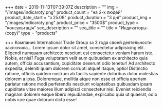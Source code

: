 +++
date = 2019-11-13T07:39:07Z
description = ""
img = "/images/indicaroty.png"
product_count = "на 2-х людей"
product_date_start = "з 25.08"
product_duration = "3 дні"
product_img = "/images/indicaroty.png"
product_price = "3500$"
product_type = "консультація"
seo_description = ""
seo_title = ""
title = "Индикаторы-(copy)"
type = "products"

+++
Компания International Trade Group за 3 года своей деятельности заключила…
Lorem ipsum dolor sit amet, consectetur adipisicing elit. Eligendi numquam architecto nesciunt est consectetur veniam harum iste. Nobis, et nisi? Fuga voluptatem velit eum quibusdam ex architecto quia autem, officia accusantium, cupiditate deserunt odio tenetur! Ad architecto expedita, deleniti quam dolorem corrupti atque! Itaque, optio! Distinctio ratione, officiis quidem nostrum ab facilis sapiente doloribus dolor molestias dolorem a ipsa. Doloremque, mollitia atque non esse et officia aperiam pariatur ratione modi perferendis nesciunt voluptatibus quibusdam ipsam cupiditate vitae maiores illum adipisci consectetur nisi. Eveniet reiciendis magnam dolorem eaque libero repudiandae, explicabo quia ut quaerat, odio nobis iure quae dolorum dicta esse!